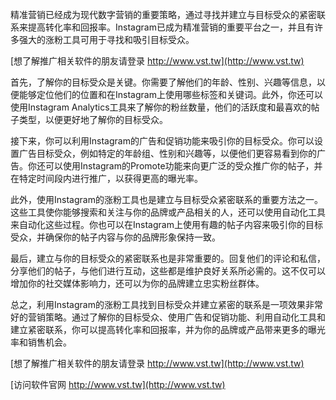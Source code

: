 精准营销已经成为现代数字营销的重要策略，通过寻找并建立与目标受众的紧密联系来提高转化率和回报率。Instagram已成为精准营销的重要平台之一，并且有许多强大的涨粉工具可用于寻找和吸引目标受众。

[想了解推广相关软件的朋友请登录 http://www.vst.tw](http://www.vst.tw)

首先，了解你的目标受众是关键。你需要了解他们的年龄、性别、兴趣等信息，以便能够定位他们的位置和在Instagram上使用哪些标签和关键词。此外，你还可以使用Instagram Analytics工具来了解你的粉丝数量，他们的活跃度和最喜欢的帖子类型，以便更好地了解你的目标受众。

接下来，你可以利用Instagram的广告和促销功能来吸引你的目标受众。你可以设置广告目标受众，例如特定的年龄组、性别和兴趣等，以便他们更容易看到你的广告。你还可以使用Instagram的Promote功能来向更广泛的受众推广你的帖子，并在特定时间段内进行推广，以获得更高的曝光率。

此外，使用Instagram的涨粉工具也是建立与目标受众紧密联系的重要方法之一。这些工具使你能够搜索和关注与你的品牌或产品相关的人，还可以使用自动化工具来自动化这些过程。你也可以在Instagram上使用有趣的帖子内容来吸引你的目标受众，并确保你的帖子内容与你的品牌形象保持一致。

最后，建立与你的目标受众的紧密联系也是非常重要的。回复他们的评论和私信，分享他们的帖子，与他们进行互动，这些都是维护良好关系所必需的。这不仅可以增加你的社交媒体影响力，还可以为你的品牌建立忠实粉丝群体。

总之，利用Instagram的涨粉工具找到目标受众并建立紧密的联系是一项效果非常好的营销策略。通过了解你的目标受众、使用广告和促销功能、利用自动化工具和建立紧密联系，你可以提高转化率和回报率，并为你的品牌或产品带来更多的曝光率和销售机会。

[想了解推广相关软件的朋友请登录 http://www.vst.tw](http://www.vst.tw)


[访问软件官网 http://www.vst.tw](http://www.vst.tw)
